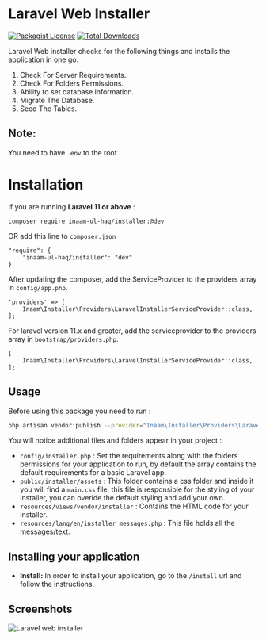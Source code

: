 # Laravel Web Installer

[![Packagist License](https://poser.pugx.org/froiden/laravel-installer/license)]()
[![Total Downloads](https://poser.pugx.org/inaam-ul-haq/installer/d/total)](https://packagist.org/packages/inaam-ul-haq/installer)

Laravel Web installer checks for the following things and installs the application in one go.

1. Check For Server Requirements.
2. Check For Folders Permissions.
3. Ability to set database information.
4. Migrate The Database.
5. Seed The Tables.

## Note:
You need to have `.env` to the root


# Installation
If you are running **Laravel 11 or above** :
```
composer require inaam-ul-haq/installer:@dev
```
OR add this line to `composer.json`
```
"require": {
    "inaam-ul-haq/installer": "dev"
}
```

After updating the composer, add the ServiceProvider to the providers array in `config/app.php`.

```
'providers' => [
    Inaam\Installer\Providers\LaravelInstallerServiceProvider::class,
];
```


For laravel version 11.x and greater, add the serviceprovider to the providers array in `bootstrap/providers.php`.

```
[
    Inaam\Installer\Providers\LaravelInstallerServiceProvider::class,
];
```

## Usage

Before using this package you need to run :
```bash
php artisan vendor:publish --provider="Inaam\Installer\Providers\LaravelInstallerServiceProvider"
```

You will notice additional files and folders appear in your project :
 
 - `config/installer.php` : Set the requirements along with the folders permissions for your application to run, by default the array contains the default requirements for a basic Laravel app.
 - `public/installer/assets` : This folder contains a css folder and inside it you will find a `main.css` file, this file is responsible for the styling of your installer, you can overide the default styling and add your own.
 - `resources/views/vendor/installer` : Contains the HTML code for your installer.
 - `resources/lang/en/installer_messages.php` : This file holds all the messages/text.

## Installing your application
- **Install:** In order to install your application, go to the `/install` url and follow the instructions.
## Screenshots
 
![Laravel web installer](http://public.froid.works/knap1.png)

